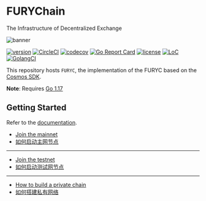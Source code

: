 # FURYChain
The Infrastructure of Decentralized Exchange

![banner](docs/images/chain.png)

[![version](https://img.shields.io/github/tag/gridironx/gridchain.svg)](https://github.com/gridx/gridchain/releases/latest)
[![CircleCI](https://circleci.com/gh/gridironx/gridchain/tree/dev.svg?style=shield)](https://circleci.com/gh/gridironx/gridchain/tree/dev)
[![codecov](https://codecov.io/gh/gridironx/gridchain/branch/master/graph/badge.svg)](https://codecov.io/gh/gridironx/gridchain)
[![Go Report Card](https://goreportcard.com/badge/github.com/gridx/gridchain)](https://goreportcard.com/report/github.com/gridx/gridchain)
[![license](https://img.shields.io/badge/license-Apache%202.0-green)](https://github.com/gridx/gridchain/blob/dev/LICENSE)
[![LoC](https://tokei.rs/b1/github/gridironx/gridchain)](https://github.com/gridx/gridchain)
[![GolangCI](https://golangci.com/badges/github.com/gridx/gridchain.svg)](https://golangci.com/r/github.com/gridx/gridchain)

This repository hosts `FURYC`, the implementation of the FURYC based on the [Cosmos SDK](https://github.com/cosmos/cosmos-sdk).

**Note**: Requires [Go 1.17](https://golang.org/dl/)

## Getting Started
Refer to the [documentation](https://gridchain-docs.readthedocs.io/en/latest/index.html).

- [Join the mainnet](https://github.com/gridx/mainnet/blob/main/README.md)
- [如何启动主网节点](https://forum.fury.club/d/174)
  
___
- [Join the testnet](https://github.com/gridx/testnets/blob/master/README.md)
- [如何启动测试网节点](https://forum.fury.club/d/179)

___
- [How to build a private chain](https://forum.fury.club/d/274-how-to-build-a-private-chain)
- [如何搭建私有网络](https://forum.fury.club/d/273)




